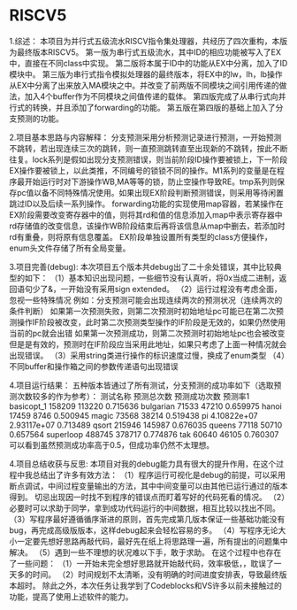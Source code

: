 # RISCV5
1.综述：
     本项目为并行式五级流水RISCV指令集处理器，共经历了四次重构，本版为最终版本RISCV5。
     第一版为串行式五级流水，其中ID的相应功能被写入了EX中，直接在不同class中实现。
     第二版将本属于ID中的功能从EX中分离，加入了ID模块中。
     第三版为串行式指令模拟处理器的最终版本，将EX中的lw，lh，lb操作从EX中分离了出来放入MA模块之中。并改变了前两版不同模块之间引用传递的做法，加入4个buffer作为不同模块之间值传递的载体。
     第四版完成了从串行式向并行式的转换，并且添加了forwarding的功能。
     第五版在第四版的基础上加入了分支预测的功能。
     
2.项目基本思路与内容解释：
     分支预测采用分析预测记录进行预测，一开始预测不跳转，若出现连续三次的跳转，则一直预测跳转直至出现新的不跳转，按此不断往复。lock系列是假如出现分支预测错误，则当前阶段ID操作要被锁上，下一阶段EX操作要被锁上，以此类推，不同编号的锁锁不同的操作。M1系列的变量是在程序最开始运行时对下游操作WB,MA等等的锁，防止空操作导致RE。tmp系列则保存pc值以备不同特殊情况使用。如果出现EX阶段判断预测错误，则采用等待闲置跳过ID以及后续一系列操作。
     forwarding功能的实现使用map容器，若某操作在EX阶段需要改变寄存器中的值，则将其rd和值的信息添加入map中表示寄存器中rd存储值的改变信息，该操作WB阶段结束后再将该信息从map中删去，若添加时rd有重叠，则将原有信息覆盖。
     EX阶段单独设置所有类型的class方便操作，enum头文件存储了所有全局变量。

3.项目完善(debug):
     本次项目五个版本共debug出了二十余处错误，其中比较典型的如下：
（1）基本知识出现问题，一些细节没有认真听，将0x当成二进制，返回语句少了&，一开始没有采用sign extended。
（2）运行过程没有考虑全面，忽视一些特殊情况
例如：分支预测可能会出现连续两次的预测状况（连续两次的条件判断）
      如果第一次预测失败，则第二次预测时初始地址pc可能已在第二次预测操作IF阶段被改变，此时第二次预测类型操作的IF阶段是无效的，如果仍然使用当前的pc就会出错
      如果第一次预测成功，则第二次预测时初始地址pc也会被改变但是是有效的，预测时在IF阶段应当采用此地址，如果只考虑了上面一种情况就会出现错误。
（3）采用string类进行操作的标识速度过慢，换成了enum类型
（4）不同buffer和操作箱之间的参数传递语句出现错误

4.项目运行结果：
     五种版本皆通过了所有测试，分支预测的成功率如下（选取预测次数较多的作为参考）：
测试名称          预测总次数     预测成功次数    预测率1      
basicopt_1       158209        113220         0.715636
bulgarian        71533         47210          0.659975
hanoi            17459         8746           0.500945
magic            73568         38214          0.519438
pi               4.10822e+07   2.93117e+07     0.713489
qsort            215946        145987         0.676035
queens           77118         50710          0.657564
superloop        488745        378717         0.774876
tak              60640         46105          0.760307
可以看到虽然预测成功率高于0.5，但成功率仍然不太理想。

4.项目总结收获与反思:
     本项目对我的debug能力具有很大的提升作用，在这个过程中我总结出了许多有效方法：
（1）程序运行可视化是debug的前提，可以采用断点调试，中间过程变量输出的方法，其中中间变量可以由其他已运行通过的版本得到。
    切忌出现因一时找不到程序的错误点而盯着写好的代码死看的情况。
（2）必要时可以求助于同学，拿到成功代码运行的中间数据，相互比较以找出不同。
（3）写程序最好遵循循序渐进的原则，首先完成第几版本保证一些基础功能没有bug，再完成高级版版本，这样debug起来会轻松容易的多。
（4）写程序无论大小一定要先想好思路再敲代码，最好先在纸上将思路理一遍，所有提出的问题集中解决。
（5）遇到一些不理想的状况难以下手，敢于求助。
在这个过程中也存在了一些问题：
（1）一开始未完全想好思路就开始敲代码，效率极低，，耽误了一天多的时间。
（2）时间规划不太清晰，没有明确的时间进度安排表，导致最终版本超时。
除此之外，本次任务让我学到了Codeblocks和VS许多以前未接触过的功能，提高了使用上述软件的能力。
